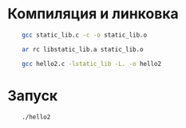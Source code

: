 # Компиляция и линковка
```Bash
    gcc static_lib.c -c -o static_lib.o

    ar rc libstatic_lib.a static_lib.o

    gcc hello2.c -lstatic_lib -L. -o hello2
```

# Запуск

```Bash
    ./hello2
```
